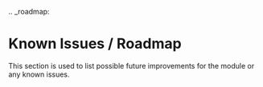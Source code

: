 .. _roadmap:

Known Issues / Roadmap
======================

This section is used to list possible future improvements for the module or any known issues.